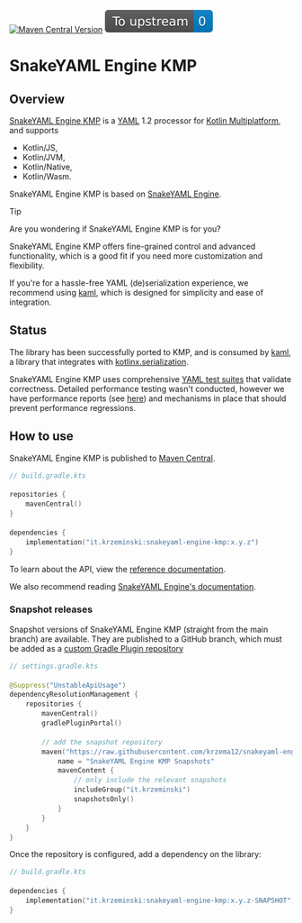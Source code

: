[![Maven Central Version](https://maven-badges.herokuapp.com/maven-central/it.krzeminski/snakeyaml-engine-kmp/badge.svg)](https://maven-badges.herokuapp.com/maven-central/it.krzeminski/snakeyaml-engine-kmp)
[![Commits to upstream](https://raw.githubusercontent.com/krzema12/snakeyaml-engine-kmp/refs/heads/commits-to-upstream-badge/commits-to-upstream-badge.svg)](https://raw.githubusercontent.com/krzema12/snakeyaml-engine-kmp/refs/heads/commits-to-upstream-badge/log-diff-between-repos.txt)

# SnakeYAML Engine KMP

## Overview

[SnakeYAML Engine KMP](https://github.com/krzema12/snakeyaml-engine-kmp)
is a
[YAML](http://yaml.org)
1.2 processor for
[Kotlin Multiplatform](https://kotlinlang.org/docs/multiplatform.html),
and supports

* Kotlin/JS,
* Kotlin/JVM,
* Kotlin/Native,
* Kotlin/Wasm.

SnakeYAML Engine KMP is based on
[SnakeYAML Engine](https://bitbucket.org/snakeyaml/snakeyaml-engine/).

> [!TIP]
> Are you wondering if SnakeYAML Engine KMP is for you?
>
> SnakeYAML Engine KMP offers fine-grained control and advanced functionality,
> which is a good fit if you need more customization and flexibility.
>
> If you're for a hassle-free YAML (de)serialization experience, we recommend using
> [kaml](https://github.com/charleskorn/kaml),
> which is designed for simplicity and ease of integration.

## Status

The library has been successfully ported to KMP, and is consumed by [kaml](https://github.com/charleskorn/kaml),
a library that integrates with [kotlinx.serialization](https://github.com/Kotlin/kotlinx.serialization).

SnakeYAML Engine KMP uses comprehensive [YAML test suites](https://github.com/yaml/yaml-test-suite)
that validate correctness. Detailed performance testing wasn't conducted, however we have performance
reports (see [here](https://krzema12.github.io/snakeyaml-engine-kmp-benchmarks/dev/bench/)) and mechanisms
in place that should prevent performance regressions.

## How to use

SnakeYAML Engine KMP is published to
[Maven Central](https://search.maven.org/artifact/it.krzeminski/snakeyaml-engine-kmp).

```kts
// build.gradle.kts

repositories {
    mavenCentral()
}

dependencies {
    implementation("it.krzeminski:snakeyaml-engine-kmp:x.y.z")
}
```

To learn about the API, view the [reference documentation](https://krzema12.github.io/snakeyaml-engine-kmp/).

We also recommend reading
[SnakeYAML Engine's documentation](https://bitbucket.org/snakeyaml/snakeyaml-engine/wiki/Documentation).

### Snapshot releases

Snapshot versions of SnakeYAML Engine KMP (straight from the main branch) are available.
They are published to a GitHub branch, which must be added as a
[custom Gradle Plugin repository](https://docs.gradle.org/current/userguide/plugins.html#sec:custom_plugin_repositories)

```kts
// settings.gradle.kts

@Suppress("UnstableApiUsage")
dependencyResolutionManagement {
    repositories {
        mavenCentral()
        gradlePluginPortal()

        // add the snapshot repository
        maven("https://raw.githubusercontent.com/krzema12/snakeyaml-engine-kmp/artifacts/m2/") {
            name = "SnakeYAML Engine KMP Snapshots"
            mavenContent {
                // only include the relevant snapshots
                includeGroup("it.krzeminski")
                snapshotsOnly()
            }
        }
    }
}
```

Once the repository is configured, add a dependency on the library:

```kts
// build.gradle.kts

dependencies {
    implementation("it.krzeminski:snakeyaml-engine-kmp:x.y.z-SNAPSHOT")
}
```
